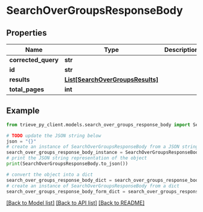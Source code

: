 # SearchOverGroupsResponseBody


## Properties

Name | Type | Description | Notes
------------ | ------------- | ------------- | -------------
**corrected_query** | **str** |  | [optional] 
**id** | **str** |  | 
**results** | [**List[SearchOverGroupsResults]**](SearchOverGroupsResults.md) |  | 
**total_pages** | **int** |  | 

## Example

```python
from trieve_py_client.models.search_over_groups_response_body import SearchOverGroupsResponseBody

# TODO update the JSON string below
json = "{}"
# create an instance of SearchOverGroupsResponseBody from a JSON string
search_over_groups_response_body_instance = SearchOverGroupsResponseBody.from_json(json)
# print the JSON string representation of the object
print(SearchOverGroupsResponseBody.to_json())

# convert the object into a dict
search_over_groups_response_body_dict = search_over_groups_response_body_instance.to_dict()
# create an instance of SearchOverGroupsResponseBody from a dict
search_over_groups_response_body_form_dict = search_over_groups_response_body.from_dict(search_over_groups_response_body_dict)
```
[[Back to Model list]](../README.md#documentation-for-models) [[Back to API list]](../README.md#documentation-for-api-endpoints) [[Back to README]](../README.md)


